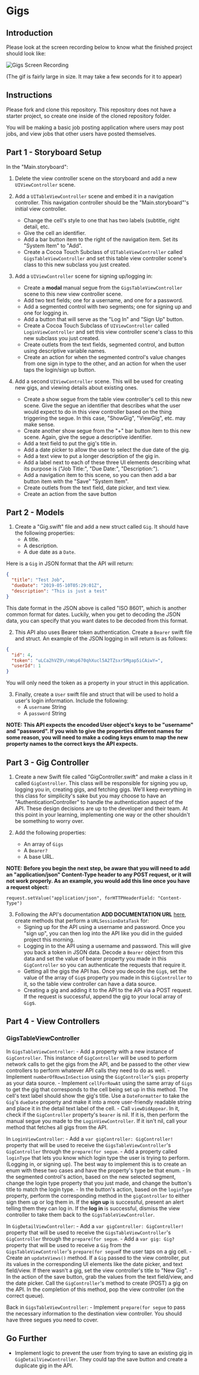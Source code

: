 # Gigs

## Introduction

Please look at the screen recording below to know what the finished project should look like:

![Gigs Screen Recording](https://user-images.githubusercontent.com/16965587/57464723-71893d80-723a-11e9-87fe-1831188727e5.gif)

(The gif is fairly large in size. It may take a few seconds for it to appear)

## Instructions

Please fork and clone this repository. This repository does not have a starter project, so create one inside of the cloned repository folder.

You will be making a basic job posting application where users may post jobs, and view jobs that other users have posted themselves.

## Part 1 - Storyboard Setup

In the "Main.storyboard":

1. Delete the view controller scene on the storyboard and add a new `UIViewController` scene.

2. Add a `UITableViewController` scene and embed it in a navigation controller. This navigation controller should be the "Main.storyboard"'s initial view controller.
    - Change the cell's style to one that has two labels (subtitle, right detail, etc.
    - Give the cell an identifier.
    - Add a bar button item to the right of the navigation item. Set its "System Item" to "Add".
    - Create a Cocoa Touch Subclass of `UITableViewController` called `GigsTableViewController` and set this table view controller scene's class to this new subclass you just created.

3. Add a `UIViewController` scene for signing up/logging in:
    - Create a **modal** manual segue from the `GigsTableViewController` scene to this new view controller scene.
    - Add two text fields; one for a username, and one for a password.
    - Add a segmented control with two segments; one for signing up and one for logging in.
    - Add a button that will serve as the "Log In" and "Sign Up" button.
    - Create a Cocoa Touch Subclass of `UIViewController` called `LoginViewController` and set this view controller scene's class to this new subclass you just created.
    - Create outlets from the text fields, segmented control, and button using descriptive variable names.
    - Create an action for when the segmented control's value changes from one sign in type to the other, and an action for when the user taps the login/sign up button.

4. Add a second `UIViewController` scene. This will be used for creating new gigs, and viewing details about existing ones.
    - Create a show segue from the table view controller's cell to this new scene. Give the segue an identifier that describes what the user would expect to do in this view controller based on the thing triggering the segue. In this case, "ShowGig", "ViewGig", etc. may make sense.
    - Create another show segue from the "+" bar button item to this new scene. Again, give the segue a descriptive identifier. 
    - Add a text field to put the gig's title in.
    - Add a date picker to allow the user to select the due date of the gig.
    - Add a text view to put a longer description of the gig in.
    - Add a label next to each of these three UI elements describing what its purpose is ("Job Title:", "Due Date:", "Description:").
    - Add a navigation item to this scene, so you can then add a bar button item with the "Save" "System Item".
    - Create outlets from the text field, date picker, and text view. 
    - Create an action from the save button

## Part 2 - Models

1. Create a "Gig.swift" file and add a new struct called `Gig`. It should have the following properties:
    - A title.
    - A description.
    - A due date as a `Date`.

Here is a `Gig` in JSON format that the API will return:

``` JSON
{
  "title": "Test Job",
  "dueDate": "2019-05-10T05:29:01Z",
  "description": "This is just a test"
}
```

This date format in the JSON above is called "ISO 8601", which is another common format for dates. Luckily, when you get to decoding the JSON data, you can specify that you want dates to be decoded from this format.

2. This API also uses Bearer token authentication. Create a `Bearer` swift file and struct. An example of the JSON logging in will return is as follows:

``` JSON
{
  "id": 4,
  "token": "uLCa2hVZ9\/nWsp670qhXucl5A2TZsxr5Mgap5iCAiwY=",
  "userId": 1
}
```

You will only need the token as a property in your struct in this application.

3. Finally, create a `User` swift file and struct that will be used to hold a user's login information. Include the following:
    - A `username` String
    - A `password` String

**NOTE: This API expects the encoded User object's keys to be "username" and "password". If you wish to give the properties different names for some reason, you will need to make a coding keys enum to map the new property names to the correct keys the API expects.**

## Part 3 - Gig Controller

1. Create a new Swift file called "GigController.swift" and make a class in it called `GigController`. This class will be responsible for signing you up, logging you in, creating gigs, and fetching gigs. We'll keep everything in this class for simplicity's sake but you may choose to have an "AuthenticationController" to handle the authentication aspect of the API. These design decisions are up to the developer and their team. At this point in your learning, implementing one way or the other shouldn't be something to worry over.

2. Add the following properties:
    - An array of `Gigs`
    - A `Bearer?`
    - A base URL.

**NOTE: Before you begin the next step, be aware that you will need to add an "application/json" Content-Type header to any POST request, or it will not work properly. As an example, you would add this line once you have a request object:**

```
request.setValue("application/json", forHTTPHeaderField: "Content-Type")
```

3. Following the API's documentation **ADD DOCUMENTATION URL** [here](), create methods that perform a `URLSessionDataTask` for:
    - Signing up for the API using a username and password. Once you "sign up", you can then log into the API like you did in the guided project this morning.
    - Logging in to the API using a username and password. This will give you back a token in JSON data. Decode a `Bearer` object from this data and set the value of bearer property you made in this `GigController` so you can authenticate the requests that require it.
    - Getting all the gigs the API has. Once you decode the `Gig`s, set the value of the array of `Gig`s property you made in this `GigController` to it, so the table view controller can have a data source.
    - Creating a gig and adding it to the API to the API via a POST request. If the request is successful, append the gig to your local array of `Gig`s.

## Part 4 - View Controllers

### GigsTableViewController

In `GigsTableViewController`:
    - Add a property with a new instance of `GigController`. This instance of `GigController` will be used to perform network calls to get the gigs from the API, and be passed to the other view controllers to perform whatever API calls they need to do as well.
    - Implement `numberOfRowsInSection` using the `GigController`'s `gigs` property as your data source.
    - Implement `cellForRowAt` using the same array of `Gigs` to get the gig that corresponds to the cell being set up in this method. The cell's text label should show the gig's title. Use a `DateFormatter` to take the `Gig`'s `dueDate` property and make it into a more user-friendly readable string and place it in the detail text label of the cell.
    - Call `viewDidAppear`. In it, check if the `GigController` property's `bearer` is nil. If it is, then perform the manual segue you made to the `LoginViewController`. If it isn't nil, call your method that fetches all gigs from the API.
    
In `LoginViewController`:
    - Add a `var gigController: GigController!` property that will be used to receive the `GigsTableViewController`'s `GigController` through the `prepare(for segue`.
    - Add a property called `loginType` that lets you know which login type the user is trying to perform. (Logging in, or signing up). The best way to implement this is to create an enum with these two cases and have the property's type be that enum.
    - In the segmented control's action, based on the new selected segment, change the login type property that you just made, and change the button's title to match the login type.
    - In the button's action, based on the `loginType` property, perform the corresponding method in the `gigController` to either sign them up or log them in. If the **sign up** is successful, present an alert telling them they can log in. If the **log in** is successful, dismiss the view controller to take them back to the `GigsTableViewController`.
    
In `GigDetailViewController`:
    - Add a `var gigController: GigController!` property that will be used to receive the `GigsTableViewController`'s `GigController` through the `prepare(for segue`.
    - Add a `var gig: Gig?` property that will be used to receive a `Gig` from the `GigsTableViewController`'s `prepare(for segue`if the user taps on a gig cell.
    - Create an `updateViews()` method. If a `Gig` passed to the view controller, put its values in the corresponding UI elements like the date picker, and text field/view. If there wasn't a gig, set the view controller's title to "New Gig".
    - In the action of the save button, grab the values from the text field/view, and the date picker. Call the `GigController`'s method to create (POST) a gig on the API. In the completion of this method, pop the view controller (on the correct queue).
    
Back in `GigsTableViewController`:
    - Implement `prepare(for segue` to pass the necessary information to the destination view controller. You should have three segues you need to cover.
    
    
## Go Further

- Implement logic to prevent the user from trying to save an existing gig in `GigDetailViewController`. They could tap the save button and create a duplicate gig in the API.
